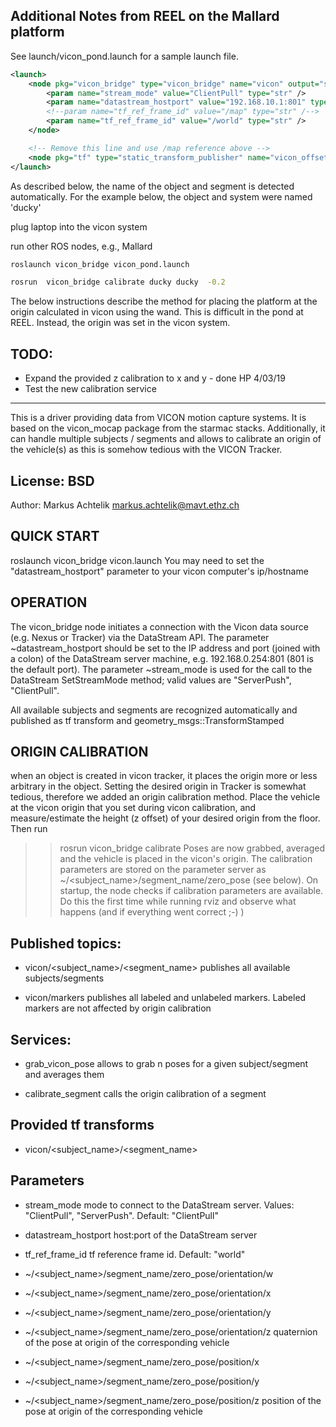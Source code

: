 ## Additional Notes from REEL on the Mallard platform

See launch/vicon_pond.launch for a sample launch file.

``` xml
<launch>
	<node pkg="vicon_bridge" type="vicon_bridge" name="vicon" output="screen">
		<param name="stream_mode" value="ClientPull" type="str" />
		<param name="datastream_hostport" value="192.168.10.1:801" type="str" />
		<!--param name="tf_ref_frame_id" value="/map" type="str" /-->
		<param name="tf_ref_frame_id" value="/world" type="str" />
	</node>

    <!-- Remove this line and use /map reference above -->
	<node pkg="tf" type="static_transform_publisher" name="vicon_offset" args="0 0 0 0 0 0 /map /world  100"/>
</launch>


```



As described below, the name of the object and segment is detected automatically.
For the example below, the object and system were named 'ducky'

plug laptop into the vicon system 

run other ROS nodes, e.g., Mallard

```bash
roslaunch vicon_bridge vicon_pond.launch
```

```bash
rosrun  vicon_bridge calibrate ducky ducky  -0.2
```

The below instructions describe the method for placing the platform at the origin calculated in vicon using the wand.
This is difficult in the pond at REEL. Instead, the origin was set in the vicon system.



## TODO:
- Expand the provided z calibration to x and y - done HP 4/03/19
- Test the new calibration service 

-----

This is a driver providing data from VICON motion capture systems. It is based on the vicon_mocap package from the starmac stacks. 
Additionally, it can handle multiple subjects / segments and allows to calibrate an origin of the vehicle(s) as this is somehow tedious with the VICON Tracker.

## License: BSD
Author: Markus Achtelik <markus.achtelik@mavt.ethz.ch> 

## QUICK START
roslaunch vicon_bridge vicon.launch
You may need to set the "datastream_hostport" parameter to your vicon computer's ip/hostname

## OPERATION
The vicon_bridge node initiates a connection with the Vicon data source (e.g. Nexus or Tracker)
via the DataStream API. The parameter ~datastream_hostport should be set to the IP address and port (joined with a colon)
of the DataStream server machine, e.g. 192.168.0.254:801 (801 is the default port). The parameter ~stream_mode is used for the call to the DataStream SetStreamMode method;
valid values are "ServerPush", "ClientPull". 

All available subjects and segments are recognized automatically and published as tf transform and geometry_msgs::TransformStamped

## ORIGIN CALIBRATION
when an object is created in vicon tracker, it places the origin more or less arbitrary in the object. 
Setting the desired origin in Tracker is somewhat tedious, therefore we added an origin calibration method. 
Place the vehicle at the vicon origin that you set during vicon calibration, and measure/estimate the height 
(z offset) of your desired origin from the floor. Then run 
>> rosrun vicon_bridge calibrate <subject name> <segment name> <z offset>
Poses are now grabbed, averaged and the vehicle is placed in the vicon's origin. The calibration parameters are stored on the parameter server as
~/<subject_name>/segment_name/zero_pose (see below). On startup, the node checks if calibration parameters are available. 
Do this the first time while running rviz and observe what happens (and if everything went correct ;-) )  


## Published topics: 
- vicon/<subject_name>/<segment_name>
  publishes all available subjects/segments
  
- vicon/markers
  publishes all labeled and unlabeled markers. Labeled markers are not affected by origin calibration
  
## Services:
- grab_vicon_pose
  allows to grab n poses for a given subject/segment and averages them
  
- calibrate_segment
  calls the origin calibration of a segment
  
## Provided tf transforms
- vicon/<subject_name>/<segment_name>

## Parameters
- stream_mode
  mode to connect to the DataStream server. Values: "ClientPull", "ServerPush". Default: "ClientPull"
- datastream_hostport
  host:port of the DataStream server
- tf_ref_frame_id
  tf reference frame id. Default: "world"
  
- ~/<subject_name>/segment_name/zero_pose/orientation/w
- ~/<subject_name>/segment_name/zero_pose/orientation/x
- ~/<subject_name>/segment_name/zero_pose/orientation/y
- ~/<subject_name>/segment_name/zero_pose/orientation/z
  quaternion of the pose at origin of the corresponding vehicle
  
- ~/<subject_name>/segment_name/zero_pose/position/x
- ~/<subject_name>/segment_name/zero_pose/position/y
- ~/<subject_name>/segment_name/zero_pose/position/z
  position of the pose at origin of the corresponding vehicle


